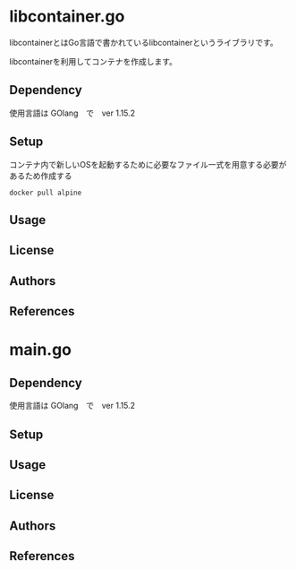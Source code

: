 # libcontainer.go
libcontainerとはGo言語で書かれているlibcontainerというライブラリです。

libcontainerを利用してコンテナを作成します。

## Dependency
使用言語は GOlang　で　ver 1.15.2

## Setup
コンテナ内で新しいOSを起動するために必要なファイル一式を用意する必要があるため作成する

```
docker pull alpine

```

## Usage


## License


## Authors


## References

# main.go

## Dependency
使用言語は GOlang　で　ver 1.15.2

## Setup


## Usage


## License


## Authors


## References
